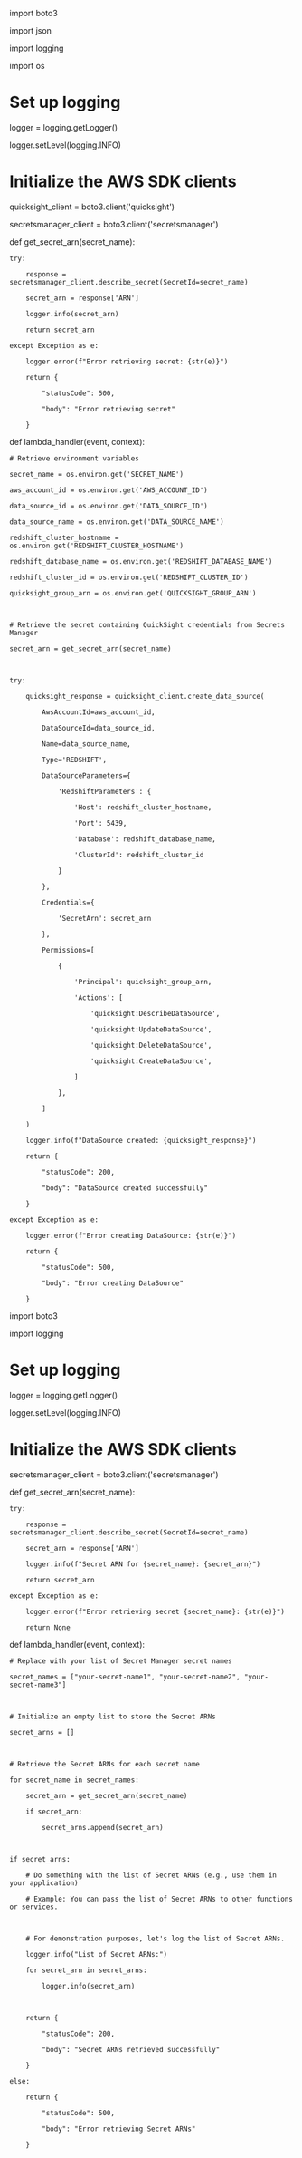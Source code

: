 import boto3

import json

import logging

import os



# Set up logging

logger = logging.getLogger()

logger.setLevel(logging.INFO)



# Initialize the AWS SDK clients

quicksight_client = boto3.client('quicksight')

secretsmanager_client = boto3.client('secretsmanager')



def get_secret_arn(secret_name):

    try:

        response = secretsmanager_client.describe_secret(SecretId=secret_name)

        secret_arn = response['ARN']

        logger.info(secret_arn)

        return secret_arn

    except Exception as e:

        logger.error(f"Error retrieving secret: {str(e)}")

        return {

            "statusCode": 500,

            "body": "Error retrieving secret"

        }



def lambda_handler(event, context):

    # Retrieve environment variables

    secret_name = os.environ.get('SECRET_NAME')

    aws_account_id = os.environ.get('AWS_ACCOUNT_ID')

    data_source_id = os.environ.get('DATA_SOURCE_ID')

    data_source_name = os.environ.get('DATA_SOURCE_NAME')

    redshift_cluster_hostname = os.environ.get('REDSHIFT_CLUSTER_HOSTNAME')

    redshift_database_name = os.environ.get('REDSHIFT_DATABASE_NAME')

    redshift_cluster_id = os.environ.get('REDSHIFT_CLUSTER_ID')

    quicksight_group_arn = os.environ.get('QUICKSIGHT_GROUP_ARN')



    # Retrieve the secret containing QuickSight credentials from Secrets Manager

    secret_arn = get_secret_arn(secret_name)



    try:

        quicksight_response = quicksight_client.create_data_source(

            AwsAccountId=aws_account_id,

            DataSourceId=data_source_id,

            Name=data_source_name,

            Type='REDSHIFT',

            DataSourceParameters={

                'RedshiftParameters': {

                    'Host': redshift_cluster_hostname,

                    'Port': 5439,

                    'Database': redshift_database_name,

                    'ClusterId': redshift_cluster_id

                }

            },

            Credentials={

                'SecretArn': secret_arn

            },

            Permissions=[

                {

                    'Principal': quicksight_group_arn,

                    'Actions': [

                        'quicksight:DescribeDataSource',

                        'quicksight:UpdateDataSource',

                        'quicksight:DeleteDataSource',

                        'quicksight:CreateDataSource',

                    ]

                },

            ]

        )

        logger.info(f"DataSource created: {quicksight_response}")

        return {

            "statusCode": 200,

            "body": "DataSource created successfully"

        }

    except Exception as e:

        logger.error(f"Error creating DataSource: {str(e)}")

        return {

            "statusCode": 500,

            "body": "Error creating DataSource"

        }







import boto3

import logging



# Set up logging

logger = logging.getLogger()

logger.setLevel(logging.INFO)



# Initialize the AWS SDK clients

secretsmanager_client = boto3.client('secretsmanager')



def get_secret_arn(secret_name):

    try:

        response = secretsmanager_client.describe_secret(SecretId=secret_name)

        secret_arn = response['ARN']

        logger.info(f"Secret ARN for {secret_name}: {secret_arn}")

        return secret_arn

    except Exception as e:

        logger.error(f"Error retrieving secret {secret_name}: {str(e)}")

        return None



def lambda_handler(event, context):

    # Replace with your list of Secret Manager secret names

    secret_names = ["your-secret-name1", "your-secret-name2", "your-secret-name3"]

    

    # Initialize an empty list to store the Secret ARNs

    secret_arns = []

    

    # Retrieve the Secret ARNs for each secret name

    for secret_name in secret_names:

        secret_arn = get_secret_arn(secret_name)

        if secret_arn:

            secret_arns.append(secret_arn)

    

    if secret_arns:

        # Do something with the list of Secret ARNs (e.g., use them in your application)

        # Example: You can pass the list of Secret ARNs to other functions or services.

        

        # For demonstration purposes, let's log the list of Secret ARNs.

        logger.info("List of Secret ARNs:")

        for secret_arn in secret_arns:

            logger.info(secret_arn)

        

        return {

            "statusCode": 200,

            "body": "Secret ARNs retrieved successfully"

        }

    else:

        return {

            "statusCode": 500,

            "body": "Error retrieving Secret ARNs"

        }

